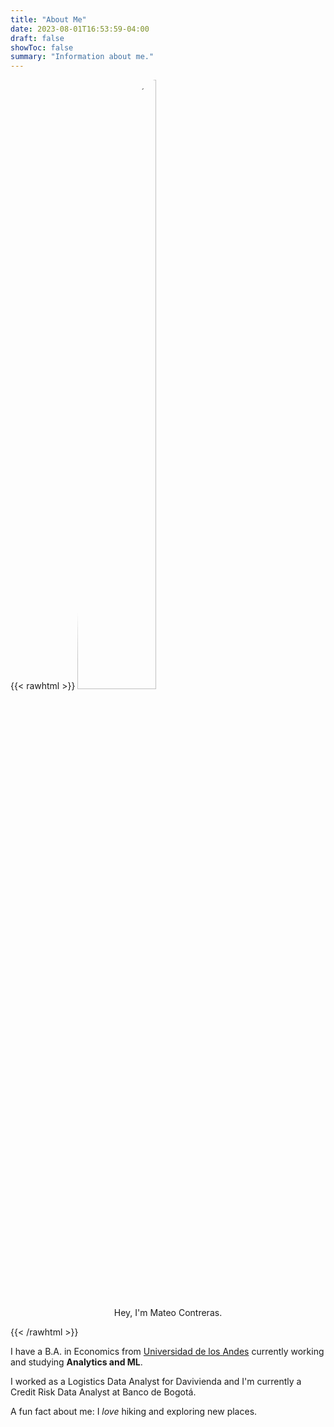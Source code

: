 ```yaml
---
title: "About Me"
date: 2023-08-01T16:53:59-04:00
draft: false
showToc: false
summary: "Information about me."
---
```


{{< rawhtml >}}
<img style="border-radius:50%;margin-left:auto;margin-right:auto;" width="50%" src="/yo_2.jpg" alt="Picture of me">
<p align="center">Hey, I'm Mateo Contreras.</p>
{{< /rawhtml >}}



I have a B.A. in Economics from [Universidad de los Andes](https://uniandes.edu.co/) currently working and studying __Analytics and ML__.

I worked as a Logistics Data Analyst for Davivienda and I'm currently a Credit Risk  Data Analyst at Banco de Bogotá.



A fun fact about me: I _love_ hiking and exploring new places.
